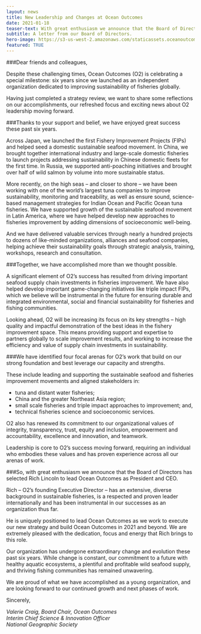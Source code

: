 ```yaml
---
layout: news
title: New Leadership and Changes at Ocean Outcomes
date: 2021-01-18
teaser-text: With great enthusiasm we announce that the Board of Directors has selected Rich Lincoln to lead Ocean Outcomes as President and CEO.
subtitle: A letter from our Board of Directors.
hero-image: https://s3-us-west-2.amazonaws.com/staticassets.oceanoutcomes.org/news+and+analysis/hero+images/ocean-outcomes-launches-hero.jpg
featured: TRUE
---
```


###Dear friends and colleagues,

Despite these challenging times, Ocean Outcomes (O2) is celebrating a special milestone: six years since we launched as an independent organization dedicated to improving sustainability of fisheries globally.

Having just completed a strategy review, we want to share some reflections on our accomplishments, our refreshed focus and exciting news about O2 leadership moving forward.

###Thanks to your support and belief, we have enjoyed great success these past six years.

Across Japan, we launched the first Fishery Improvement Projects (FIPs) and helped seed a domestic sustainable seafood movement. In China, we brought together international industry and large-scale domestic fisheries to launch projects addressing sustainability in Chinese domestic fleets for the first time. In Russia, we supported anti-poaching initiatives and brought over half of wild salmon by volume into more sustainable status.

More recently, on the high seas – and closer to shore – we have been working with one of the world’s largest tuna companies to improve sustainability, monitoring and traceability, as well as ensure sound, science-based management strategies for Indian Ocean and Pacific Ocean tuna fisheries. We have supported growth of the sustainable seafood movement in Latin America, where we have helped develop new approaches to fisheries improvement by adding dimensions of socioeconomic well-being.

And we have delivered valuable services through nearly a hundred projects to dozens of like-minded organizations, alliances and seafood companies, helping achieve their sustainability goals through strategic analysis, training, workshops, research and consultation.

###Together, we have accomplished more than we thought possible.

A significant element of O2’s success has resulted from driving important seafood supply chain investments in fisheries improvement. We have also helped develop important game-changing initiatives like triple impact FIPs, which we believe will be instrumental in the future for ensuring durable and integrated environmental, social and financial sustainability for fisheries and fishing communities.

Looking ahead, O2 will be increasing its focus on its key strengths – high quality and impactful demonstration of the best ideas in the fishery improvement space. This means providing support and expertise to partners globally to scale improvement results, and working to increase the efficiency and value of supply chain investments in sustainability.

###We have identified four focal arenas for O2’s work that build on our strong foundation and best leverage our capacity and strengths. 

These include leading and supporting the sustainable seafood and fisheries improvement movements and aligned stakeholders in: 

  * tuna and distant water fisheries;   
  * China and the greater Northeast Asia region;   
  * small scale fisheries and triple impact approaches to improvement; and,   
  * technical fisheries science and socioeconomic services.   

O2 also has renewed its commitment to our organizational values of integrity, transparency, trust, equity and inclusion, empowerment and accountability, excellence and innovation, and teamwork. 

Leadership is core to O2’s success moving forward, requiring an individual who embodies these values and has proven experience across all our arenas of work. 

###So, with great enthusiasm we announce that the Board of Directors has selected Rich Lincoln to lead Ocean Outcomes as President and CEO. 

Rich – O2’s founding Executive Director – has an extensive, diverse background in sustainable  fisheries, is a respected and proven leader internationally and has been instrumental in our successes as an organization thus far. 

He is uniquely positioned to lead Ocean Outcomes as we work to execute our new strategy and build Ocean Outcomes in 2021 and beyond. We are extremely pleased with the dedication, focus and energy that Rich brings to this role.

Our organization has undergone extraordinary change and evolution these past six years. While change is constant, our commitment to a future with healthy aquatic ecosystems, a plentiful and profitable wild seafood supply, and thriving fishing communities has remained unwavering.

We are proud of what we have accomplished as a young organization, and are looking forward to our continued growth and next phases of work.

Sincerely,

*Valerie Craig, Board Chair, Ocean Outcomes*   
*Interim Chief Science & Innovation Officer*   
*National Geographic Society*   
